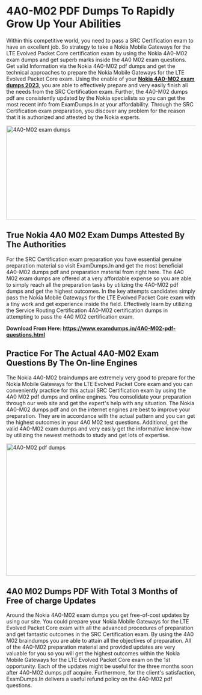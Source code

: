 <h1><strong>4A0-M02 PDF Dumps To Rapidly Grow Up Your Abilities</strong></h1>
<p>Within this competitive world, you need to pass a SRC Certification exam to have an excellent job. So strategy to take a Nokia Mobile Gateways for the LTE Evolved Packet Core certification exam by using the Nokia 4A0-M02 exam dumps and get superb marks inside the 4A0 M02 exam questions. Get valid Information via the Nokia 4A0-M02 pdf dumps and get the technical approaches to prepare the Nokia Mobile Gateways for the LTE Evolved Packet Core exam. Using the enable of your <strong><a href="https://www.examdumps.in/4A0-M02-pdf-questions.html">Nokia 4A0-M02 exam dumps 2023</a></strong>, you are able to effectively prepare and very easily finish all the needs from the SRC Certification exam. Further, the 4A0-M02 dumps pdf are consistently updated by the Nokia specialists so you can get the most recent info from ExamDumps.In at your affordability. Through the SRC Certification exam preparation, you discover any problem for the reason that it is authorized and attested by the Nokia experts.</p>
<p><img src="https://i.ibb.co/zxJwW90/Copy-of-Online-Classes-Twitter-header-post-Made-with-Poster-My-Wall-1.png" alt="4A0-M02 exam dumps" width="750" height="250" /></p>
<h2><strong>True Nokia 4A0 M02 Exam Dumps Attested By The Authorities</strong></h2>
<p>For the SRC Certification exam preparation you have essential genuine preparation material so visit ExamDumps.In and get the most beneficial 4A0-M02 dumps pdf and preparation material from right here. The 4A0 M02 exam dumps are offered at a very affordable expense so you are able to simply reach all the preparation tasks by utilizing the 4A0-M02 pdf dumps and get the highest outcomes. In the key attempts candidates simply pass the Nokia Mobile Gateways for the LTE Evolved Packet Core exam with a tiny work and get experience inside the field. Effectively learn by utilizing the Service Routing Certification 4A0-M02 certification dumps in attempting to pass the 4A0 M02 certification exam.</p>
<p><strong>Download From Here:&nbsp;<a href="https://www.examdumps.in/4A0-M02-pdf-questions.html">https://www.examdumps.in/4A0-M02-pdf-questions.html</a></strong></p>
<h2><strong>Practice For The Actual 4A0-M02 Exam Questions By The On-line Engines</strong></h2>
<p>The Nokia 4A0-M02 braindumps are extremely very good to prepare for the Nokia Mobile Gateways for the LTE Evolved Packet Core exam and you can conveniently practice for this actual SRC Certification exam by using the 4A0 M02 pdf dumps and online engines. You consolidate your preparation through our web site and get the expert's help with any situation. The Nokia 4A0-M02 dumps pdf and on the internet engines are best to improve your preparation. They are in accordance with the actual pattern and you can get the highest outcomes in your 4A0 M02 test questions. Additional, get the valid 4A0-M02 exam dumps and very easily get the informative know-how by utilizing the newest methods to study and get lots of expertise.</p>
<p><a href="https://www.examdumps.in/4A0-M02-pdf-questions.html"><img src="https://i.ibb.co/QkNtdwY/Copy-of-Zoom-Online-Classes-Facebook-Share-Po-Made-with-Poster-My-Wall-1.jpg" alt="4A0-M02 pdf dumps" width="670" height="352" /></a></p>
<h2><strong>4A0 M02 Dumps PDF With Total 3 Months of Free of charge Updates</strong></h2>
<p>Around the Nokia 4A0-M02 exam dumps you get free-of-cost updates by using our site. You could prepare your Nokia Mobile Gateways for the LTE Evolved Packet Core exam with all the advanced procedures of preparation and get fantastic outcomes in the SRC Certification exam. By using the 4A0 M02 braindumps you are able to attain all the objectives of preparation. All of the 4A0-M02 preparation material and provided updates are very valuable for you so you will get the highest outcomes within the Nokia Mobile Gateways for the LTE Evolved Packet Core exam on the 1st opportunity. Each of the updates might be useful for the three months soon after 4A0-M02 dumps pdf acquire. Furthermore, for the client's satisfaction, ExamDumps.In delivers a useful refund policy on the 4A0-M02 pdf questions.</p>
